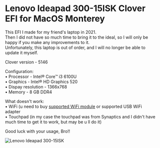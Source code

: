 # Lenovo Ideapad 300-15ISK Clover EFI for MacOS Monterey
This EFI I made for my friend's laptop in 2021.  
Then I did not have so much time to bring it to the ideal, so I will only be happy if you make any improvements to it.  
Unfortunately, this laptop is out of order, and I will no longer be able to update it myself.

Clover version - 5146

Configuration:  
• Processor - Intel® Core™ i3 6100U  
• Graphics - Intel® HD Graphics 520  
• Dispay resolution - 1366x768  
• Memory - 8 GB DDR4

What doesn't work:  
• WiFi (u need to buy [supported WiFi module](https://dortania.github.io/Wireless-Buyers-Guide/unsupported.html#supported-chipsets) or supported USB WiFi adapter  
• Touchpad (in my case the touchpad was from Synaptics and I didn't have much time to get it to work, but may be u ll do it)

Good luck with your usage, Bro!!

![Lenovo Ideapad 300-15ISK](https://user-images.githubusercontent.com/85404291/164886591-26e273b0-faad-4342-8102-9d723a94f8a4.jpeg)
